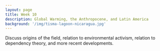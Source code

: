 ```yaml
---
layout: page
title: Week 10
description: Global Warming, the Anthropocene, and Latin America
background: '/img/tisma-lagoon-nicaragua.jpg'
---
```


Discuss origins of the field, relation to environmental activism, relation to dependency theory, and more recent developments.
